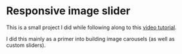 # Responsive image slider

This is a small project I did while following along to this [video tutorial](https://www.youtube.com/watch?v=PsNaoDhzQm0&ab_channel=CodingNepal).

I did this mainly as a primer into building image carousels (as well as custom sliders).
